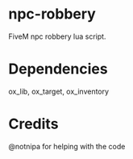 # npc-robbery
FiveM npc robbery lua script.

# Dependencies
ox_lib, ox_target, ox_inventory

# Credits
@notnipa for helping with the code

